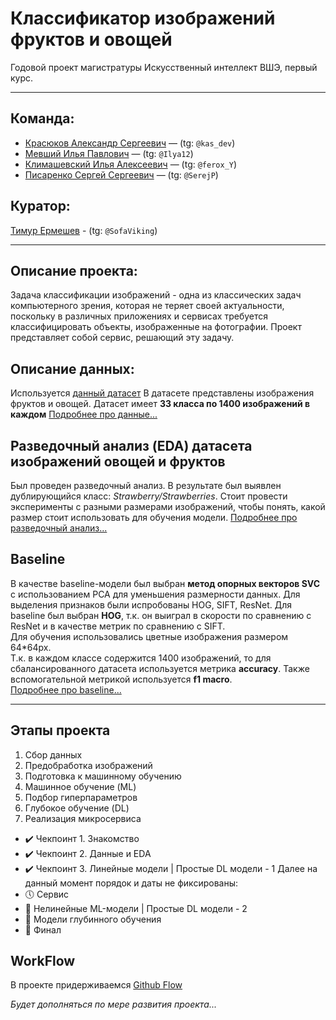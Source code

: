 # **Классификатор изображений фруктов и овощей**
Годовой проект магистратуры Искусственный интеллект ВШЭ, первый курс.
___
## Команда:
- [Красюков Александр Сергеевич](https://github.com/MrASK2024) — (tg: `@kas_dev`)
- [Мевший Илья Павлович](https://github.com/milia20) — (tg: `@Ilya12`)
- [Климашевский Илья Алексеевич](https://github.com/Ilya-Klim) — (tg: `@ferox_Y`)
- [Писаренко Сергей Сергеевич](https://github.com/SerejkaP) — (tg: `@SerejP`)

## Куратор:

[Тимур Ермешев](https://github.com/ermetim) - (tg: `@SofaViking`)
___
## Описание проекта:

Задача классификации изображений - одна из классических задач компьютерного зрения, которая не
теряет своей актуальности, поскольку в различных приложениях и сервисах требуется классифицировать
объекты, изображенные на фотографии.
Проект представляет собой сервис, решающий эту задачу.

## Описание данных:
Используется [данный датасет](https://drive.google.com/file/d/1EbvcZbzVXSmB2N1SZYNeUfUuXb8wp3-k/view)
В датасете представлены изображения фруктов и овощей.
Датасет имеет **33 класса по 1400 изображений в каждом**
[Подробнее про данные...](dataset.md)

## Разведочный анализ (EDA) датасета изображений овощей и фруктов
Был проведен разведочный анализ.
В результате был выявлен дублирующийся класс: *Strawberry/Strawberries*. Стоит провести эксперименты с разными размерами изображений, чтобы понять, какой размер стоит использовать для обучения модели.
[Подробнее про разведочный анализ...](/EDA/EDA.md)

## Baseline
В качестве baseline-модели был выбран **метод опорных векторов SVC** с использованием PCA для уменьшения размерности данных. Для выделения признаков были испробованы HOG, SIFT, ResNet. Для baseline был выбран **HOG**, т.к. он выиграл в скорости по сравнению с ResNet и в качестве метрик по сравнению с SIFT.  
Для обучения использовались цветные изображения размером 64*64px.  
Т.к. в каждом классе содержится 1400 изображений, то для сбалансированного датасета используется метрика **accuracy**. Также вспомогательной метрикой используется **f1 macro**.  
[Подробнее про baseline...](/Baseline/baseline.md)
___

## Этапы проекта
1. Сбор данных
2. Предобработка изображений
3. Подготовка к машинному обучению
4. Машинное обучение (ML)
5. Подбор гиперпараметров
6. Глубокое обучение (DL)
7. Реализация микросервиса

- ✔️ Чекпоинт 1. Знакомство
- ✔️ Чекпоинт 2. Данные и EDA
- ✔️ Чекпоинт 3. Линейные модели | Простые DL модели - 1
Далее на данный момент порядок и даты не фиксированы:
- 🕔   Сервис
- 🚫   Нелинейные ML-модели | Простые DL модели - 2
- 🚫   Модели глубинного обучения
- 🚫   Финал

## WorkFlow
В проекте придерживаемся [Github Flow](https://docs.github.com/en/get-started/using-github/github-flow)

*Будет дополняться по мере развития проекта...*
